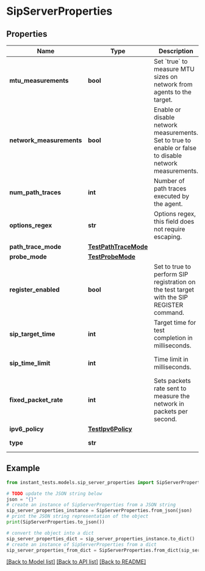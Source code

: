 # SipServerProperties


## Properties

Name | Type | Description | Notes
------------ | ------------- | ------------- | -------------
**mtu_measurements** | **bool** | Set &#x60;true&#x60; to measure MTU sizes on network from agents to the target. | [optional] 
**network_measurements** | **bool** | Enable or disable network measurements. Set to true to enable or false to disable network measurements. | [optional] [default to True]
**num_path_traces** | **int** | Number of path traces executed by the agent. | [optional] [default to 3]
**options_regex** | **str** | Options regex, this field does not require escaping. | [optional] 
**path_trace_mode** | [**TestPathTraceMode**](TestPathTraceMode.md) |  | [optional] 
**probe_mode** | [**TestProbeMode**](TestProbeMode.md) |  | [optional] 
**register_enabled** | **bool** | Set to true to perform SIP registration on the test target with the SIP REGISTER command. | [optional] [default to False]
**sip_target_time** | **int** | Target time for test completion in milliseconds. | [optional] 
**sip_time_limit** | **int** | Time limit in milliseconds. | [optional] [default to 5]
**fixed_packet_rate** | **int** | Sets packets rate sent to measure the network in packets per second. | [optional] 
**ipv6_policy** | [**TestIpv6Policy**](TestIpv6Policy.md) |  | [optional] 
**type** | **str** |  | [optional] [readonly] 

## Example

```python
from instant_tests.models.sip_server_properties import SipServerProperties

# TODO update the JSON string below
json = "{}"
# create an instance of SipServerProperties from a JSON string
sip_server_properties_instance = SipServerProperties.from_json(json)
# print the JSON string representation of the object
print(SipServerProperties.to_json())

# convert the object into a dict
sip_server_properties_dict = sip_server_properties_instance.to_dict()
# create an instance of SipServerProperties from a dict
sip_server_properties_from_dict = SipServerProperties.from_dict(sip_server_properties_dict)
```
[[Back to Model list]](../README.md#documentation-for-models) [[Back to API list]](../README.md#documentation-for-api-endpoints) [[Back to README]](../README.md)


